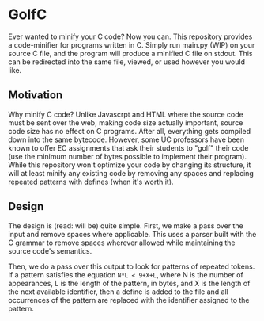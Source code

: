 # GolfC

Ever wanted to minify your C code? Now you can. This repository provides a code-minifier for
programs written in C. Simply run main.py (WIP) on your source C file, and the program
will produce a minified C file on stdout. This can be redirected into the same file, viewed,
or used however you would like.

## Motivation

Why minify C code? Unlike Javascrpt and HTML where the source code must be sent over the web,
making code size actually important, source code size has no effect on C programs. After all,
everything gets compiled down into the same bytecode. However, some UC professors have been
known to offer EC assignments that ask their students to "golf" their code (use the minimum
number of bytes possible to implement their program). While this repository won't optimize
your code by changing its structure, it will at least minify any existing code by removing
any spaces and replacing repeated patterns with defines (when it's worth it).

## Design

The design is (read: will be) quite simple. First, we make a pass over the input and remove spaces
where applicable. This uses a parser built with the C grammar to remove spaces wherever allowed
while maintaining the source code's semantics.

Then, we do a pass over this output to look for patterns of repeated tokens. If a pattern satisfies
the equation `N*L < 9+X+L`, where N is the number of appearances, L is the length of the pattern,
in bytes, and X is the length of the next available identifier, then a define is added to the file
and all occurrences of the pattern are replaced with the identifier assigned to the pattern.
